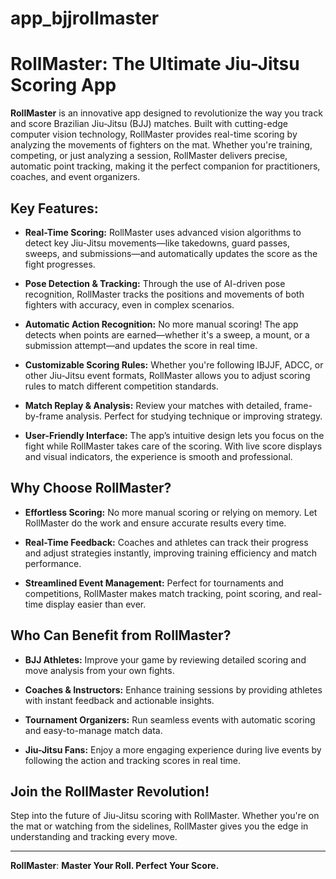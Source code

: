 # app_bjjrollmaster
# RollMaster: The Ultimate Jiu-Jitsu Scoring App

**RollMaster** is an innovative app designed to revolutionize the way you track and score Brazilian Jiu-Jitsu (BJJ) matches. Built with cutting-edge computer vision technology, RollMaster provides real-time scoring by analyzing the movements of fighters on the mat. Whether you're training, competing, or just analyzing a session, RollMaster delivers precise, automatic point tracking, making it the perfect companion for practitioners, coaches, and event organizers.

## Key Features:

- **Real-Time Scoring:** RollMaster uses advanced vision algorithms to detect key Jiu-Jitsu movements—like takedowns, guard passes, sweeps, and submissions—and automatically updates the score as the fight progresses.
  
- **Pose Detection & Tracking:** Through the use of AI-driven pose recognition, RollMaster tracks the positions and movements of both fighters with accuracy, even in complex scenarios.

- **Automatic Action Recognition:** No more manual scoring! The app detects when points are earned—whether it's a sweep, a mount, or a submission attempt—and updates the score in real time.

- **Customizable Scoring Rules:** Whether you're following IBJJF, ADCC, or other Jiu-Jitsu event formats, RollMaster allows you to adjust scoring rules to match different competition standards.

- **Match Replay & Analysis:** Review your matches with detailed, frame-by-frame analysis. Perfect for studying technique or improving strategy.

- **User-Friendly Interface:** The app’s intuitive design lets you focus on the fight while RollMaster takes care of the scoring. With live score displays and visual indicators, the experience is smooth and professional.

## Why Choose RollMaster?

- **Effortless Scoring:** No more manual scoring or relying on memory. Let RollMaster do the work and ensure accurate results every time.
  
- **Real-Time Feedback:** Coaches and athletes can track their progress and adjust strategies instantly, improving training efficiency and match performance.

- **Streamlined Event Management:** Perfect for tournaments and competitions, RollMaster makes match tracking, point scoring, and real-time display easier than ever.

## Who Can Benefit from RollMaster?

- **BJJ Athletes:** Improve your game by reviewing detailed scoring and move analysis from your own fights.
  
- **Coaches & Instructors:** Enhance training sessions by providing athletes with instant feedback and actionable insights.

- **Tournament Organizers:** Run seamless events with automatic scoring and easy-to-manage match data.

- **Jiu-Jitsu Fans:** Enjoy a more engaging experience during live events by following the action and tracking scores in real time.

## Join the RollMaster Revolution!

Step into the future of Jiu-Jitsu scoring with RollMaster. Whether you're on the mat or watching from the sidelines, RollMaster gives you the edge in understanding and tracking every move.

---

**RollMaster**: **Master Your Roll. Perfect Your Score.**

